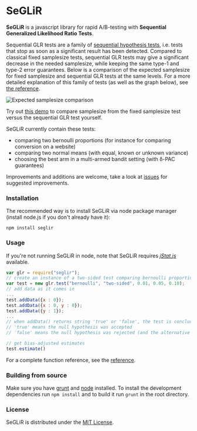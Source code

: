 SeGLiR
======

**SeGLiR** is a javascript library for rapid A/B-testing with **Sequential Generalized Likelihood Ratio Tests**.

Sequential GLR tests are a family of [sequential hypothesis tests](http://en.wikipedia.org/wiki/Sequential_analysis), i.e. tests that stop as soon as a significant result has been detected. Compared to classical fixed samplesize tests, sequential GLR tests may give a significant decrease in the needed samplesize, while keeping the same type-1 and type-2 error guarantees. Below is a comparison of the expected samplesize for fixed samplesize and sequential GLR tests at the same levels. For a more detailed explanation of this family of tests (as well as the graph below), see [the reference](http://auduno.github.io/SeGLiR/documentation/reference.html).

![Expected samplesize comparison](http://auduno.github.io/SeGLiR/images/samplesize2b.png)

Try out [this demo](http://auduno.github.io/SeGLiR/demo/demo.html) to compare samplesize from the fixed samplesize test versus the sequential GLR test yourself.

SeGLiR currently contain these tests:
* comparing two bernoulli proportions (for instance for comparing conversion on a website)
* comparing two normal means (with equal, known or unknown variance)
* choosing the best arm in a multi-armed bandit setting (with δ-PAC guarantees)

Improvements and additions are welcome, take a look at [issues](https://github.com/auduno/seglir/issues) for suggested improvements.

### Installation ###

The recommended way is to install SeGLiR via node package manager (install node.js if you don't already have it):

```
npm install seglir
```

### Usage ###

If you're not running SeGLiR in node, note that SeGLiR requires [*jStat.js*](https://github.com/jstat/jstat) available.

```javascript
var glr = require("seglir");
// create an instance of a two-sided test comparing bernoulli proportions, with indifference region with size 0.01, alpha-level = 0.05, beta-level = 0.10
var test = new glr.test("bernoulli", "two-sided", 0.01, 0.05, 0.10);
// add data as it comes in
...
test.addData({x : 0});
test.addData({x : 0, y : 0});
test.addData({y : 1});
...
// when addData() returns string 'true' or 'false', the test is concluded
// 'true' means the null hypothesis was accepted
// 'false' means the null hypothesis was rejected (and the alternative hypothesis accepted)

// get bias-adjusted estimates
test.estimate()
```

For a complete function reference, see the [reference](http://auduno.github.io/SeGLiR/documentation/reference.html#usage).

### Building from source ###

Make sure you have [grunt](http://gruntjs.com/) and [node](http://nodejs.org/download/) installed.
To install the development dependencies run ```npm install``` and to build it run ```grunt``` in the root directory.

### License ###

SeGLiR is distributed under the [MIT License](http://www.opensource.org/licenses/MIT).
